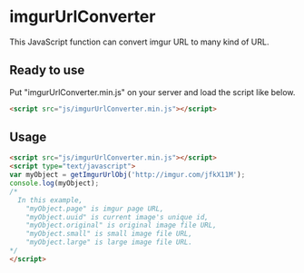 imgurUrlConverter
======================
This JavaScript function can convert imgur URL to many kind of URL.

## Ready to use
Put "imgurUrlConverter.min.js" on your server and load the script like below.
```html
<script src="js/imgurUrlConverter.min.js"></script>
```

## Usage
```html
<script src="js/imgurUrlConverter.min.js"></script>
<script type="text/javascript">
var myObject = getImgurUrlObj('http://imgur.com/jfkX11M');
console.log(myObject);
/*
  In this example,
    "myObject.page" is imgur page URL,
    "myObject.uuid" is current image's unique id,
    "myObject.original" is original image file URL,
    "myObject.small" is small image file URL,
    "myObject.large" is large image file URL.
*/
</script>
```
